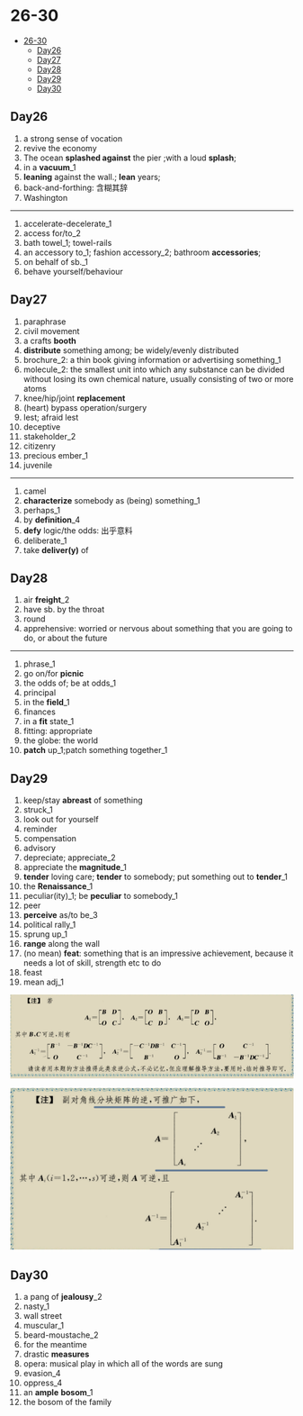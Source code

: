 # 26-30

- [26-30](#26-30)
  - [Day26](#day26)
  - [Day27](#day27)
  - [Day28](#day28)
  - [Day29](#day29)
  - [Day30](#day30)

## Day26

1. a strong sense of vocation
2. revive the economy
3. The ocean **splashed against** the pier ;with a loud **splash**;
4. in a **vacuum**_1
5. **leaning** against the wall.;  **lean** years;
6. back-and-forthing: 含糊其辞
7. Washington

---

1. accelerate-decelerate_1
2. access for/to_2
3. bath towel_1; towel-rails
4. an accessory to_1; fashion accessory_2; bathroom **accessories**;
5. on behalf of sb._1
6. behave yourself/behaviour

## Day27

1. paraphrase
2. civil movement
3. a crafts **booth**
4. **distribute** something among; be widely/evenly distributed
5. brochure_2: a thin book giving information or advertising something_1
6. molecule_2: the smallest unit into which any substance can be divided without losing its own chemical nature, usually consisting of two or more atoms
7. knee/hip/joint **replacement**
8. (heart) bypass operation/surgery
9. lest; afraid lest
10. deceptive
11. stakeholder_2
12. citizenry
13. precious ember_1
14. juvenile

---

1. camel
2. **characterize** somebody as (being) something_1
3. perhaps_1
4. by **definition**_4
5. **defy** logic/the odds: 出乎意料
6. deliberate_1
7. take **deliver(y)** of

## Day28

1. air **freight**_2
2. have sb. by the throat
3. round
4. apprehensive: worried or nervous about something that you are going to do, or about the future

---

1. phrase_1
2. go on/for **picnic**
3. the odds of; be at odds_1
4. principal
5. in the **field**_1
6. finances
7. in a **fit** state_1
8. fitting: appropriate
9. the globe: the world
10. **patch** up_1;patch something together_1

## Day29

1. keep/stay **abreast** of something
2. struck_1
3. look out for yourself
4. reminder
5. compensation
6. advisory
7. depreciate; appreciate_2
8. appreciate the **magnitude**_1
9. **tender** loving care; **tender** to somebody; put something out to **tender**_1
10. the **Renaissance**_1
11. peculiar(ity)_1; be **peculiar** to somebody_1
12. peer
13. **perceive** as/to be_3
14. political rally_1
15. sprung up_1
16. **range** along the wall
17. (no mean) **feat**: something that is an impressive achievement, because it needs a lot of skill, strength etc to do
18. feast
19. mean adj_1

![20220524215405](https://raw.githubusercontent.com/Logible/Image/main/note_image/20220524215405.png)

![20220524215411](https://raw.githubusercontent.com/Logible/Image/main/note_image/20220524215411.png)

## Day30

1. a pang of **jealousy**_2
2. nasty_1
3. wall street
4. muscular_1
5. beard-moustache_2
6. for the meantime
7. drastic **measures**
8. opera: musical play in which all of the words are sung
9. evasion_4
10. oppress_4
11. an **ample** **bosom**_1
12. the bosom of the family
